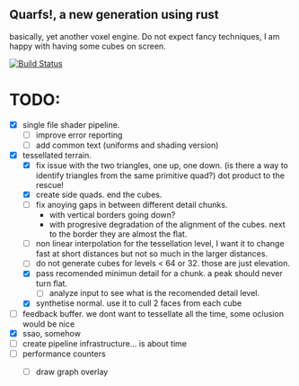 
## Quarfs!, a new generation using rust

basically, yet another voxel engine.
Do not expect fancy techniques, I am happy with having some cubes on screen.

[![Build Status](https://travis-ci.org/LuisAyuso/rquarfs.svg?branch=master)](https://travis-ci.org/LuisAyuso/rquarfs)

# TODO:
- [x] single file shader pipeline. 
    - [ ] improve error reporting
    - [ ] add common text (uniforms and shading version)
- [x] tessellated terrain. 
    - [x] fix issue with the two triangles, one up, one down. (is there a way to identify triangles from the same primitive quad?) dot product to the rescue!
    - [x] create side quads. end the cubes.
    - [ ] fix anoying gaps in between different detail chunks.
        - with vertical borders going down?
        - with progresive degradation of the alignment of the cubes. next to the border they are almost the flat.
    - [ ] non linear interpolation for the tessellation level, I want it to change fast at short distances but not so much in the larger distances.
    - [ ] do not generate cubes for levels < 64 or 32. those are just elevation. 
    - [x] pass recomended minimun detail for a chunk. a peak should never turn flat.
        - [ ] analyze input to see what is the recomended detail level. 
    - [x] synthetise normal. use it to cull 2 faces from each cube
- [ ] feedback buffer. we dont want to tessellate all the time, some oclusion would be nice
- [x] ssao, somehow
- [ ] create pipeline infrastructure... is about time
- [ ] performance counters 
    - [ ] draw graph overlay


